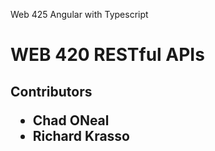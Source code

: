 Web 425 Angular with Typescript 
<h1>WEB 420 RESTful APIs</h1>
<h2>Contributors</>
  <ul>
  <li>Chad ONeal</li>
  <li>Richard Krasso</li>
